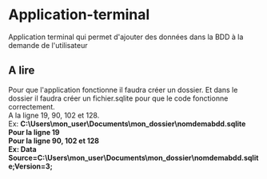 # Application-terminal
Application terminal qui permet d'ajouter des données dans la BDD à la demande de l'utilisateur
## A lire
Pour que l'application fonctionne il faudra créer un dossier. Et dans le dossier il faudra créer un fichier.sqlite pour que le code fonctionne correctement. <br/>
A la ligne 19, 90, 102 et 128.<br/>
Ex: <strong>C:\\Users\\mon_user\\Documents\\mon_dossier\\nomdemabdd.sqlite<strong/> Pour la ligne 19 <br/> 
Pour la ligne 90, 102 et 128 <br/>
Ex: Data Source=C:\\Users\\mon_user\\Documents\\mon_dossier\\nomdemabdd.sqlite;Version=3;
